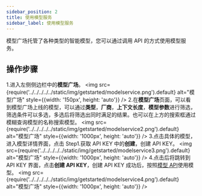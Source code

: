 ```yaml
---
sidebar_position: 2
title: 使用模型服务
sidebar_label: 使用模型服务
---
```


模型广场托管了各种类型的智能模型，您可以通过调用 API 的方式使用模型服务。

## 操作步骤

1.进入左侧侧边栏中的**模型广场**。
<img src={require('../../../../../static/img/getstarted/modelservice.png').default} alt="模型广场" style={{width: '150px', height: 'auto'}} /> 2.在**模型广场**页面，可以看到模型广场上线的模型，可以通过**类型**，**厂商**，**上下文长度**，**模型参数**进行筛选，筛选条件可以多选，多选后将筛选出同时满足的结果。也可以在上方的搜索框通过模糊查询模型的名称搜索模型。
<img src={require('../../../../../static/img/getstarted/modelservice2.png').default} alt="模型广场" style={{width: '1000px', height: 'auto'}} /> 3.点击具体的模型，进入模型详情界面，点击 Step1.获取 API KEY 中的**创建**，创建 API KEY。
<img src={require('../../../../../static/img/getstarted/modelservice3.png').default} alt="模型广场" style={{width: '1000px', height: 'auto'}} /> 4.点击后将跳转到 API KEY 界面，点击**创建 API KEY**，创建 API KEY 成功后，按照[模型 API](/APIDocs/model-api/overview)使用模型。
<img src={require('../../../../../static/img/getstarted/modelservice4.png').default} alt="模型广场" style={{width: '1000px', height: 'auto'}} />
